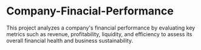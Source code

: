 # Company-Finacial-Performance
This project analyzes a company's financial performance by evaluating key metrics such as revenue, profitability, liquidity, and efficiency to assess its overall financial health and business sustainability.
